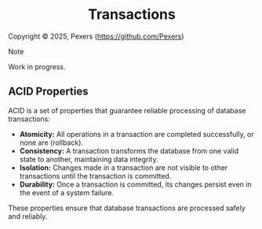 <h1 align='center'>Transactions</h1>

Copyright &copy; 2025, Pexers (https://github.com/Pexers)

> [!NOTE]
> Work in progress.

## ACID Properties

ACID is a set of properties that guarantee reliable processing of database transactions:

- **Atomicity:** All operations in a transaction are completed successfully, or none are (rollback).
- **Consistency:** A transaction transforms the database from one valid state to another, maintaining data integrity.
- **Isolation:** Changes made in a transaction are not visible to other transactions until the transaction is committed.
- **Durability:** Once a transaction is committed, its changes persist even in the event of a system failure.

These properties ensure that database transactions are processed safely and reliably.
